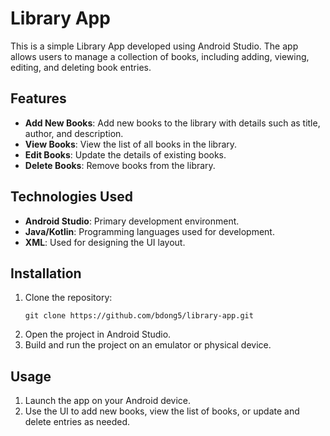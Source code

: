 # Library App

This is a simple Library App developed using Android Studio. The app allows users to manage a collection of books, including adding, viewing, editing, and deleting book entries.

## Features

- **Add New Books**: Add new books to the library with details such as title, author, and description.
- **View Books**: View the list of all books in the library.
- **Edit Books**: Update the details of existing books.
- **Delete Books**: Remove books from the library.

## Technologies Used

- **Android Studio**: Primary development environment.
- **Java/Kotlin**: Programming languages used for development.
- **XML**: Used for designing the UI layout.

## Installation

1. Clone the repository:
   ```
   git clone https://github.com/bdong5/library-app.git
   ```
2. Open the project in Android Studio.
3. Build and run the project on an emulator or physical device.

## Usage

1. Launch the app on your Android device.
2. Use the UI to add new books, view the list of books, or update and delete entries as needed.

